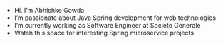 - Hi, I’m Abhishke Gowda
- I’m passionate about Java Spring development for web technologies
- I’m currently working as Software Engineer at Societe Generale 
- Watsh this space for interesting Spring microservice projects

<!---
sheshagiriabhishek/sheshagiriabhishek is a ✨ special ✨ repository because its `README.md` (this file) appears on your GitHub profile.
You can click the Preview link to take a look at your changes.
--->
